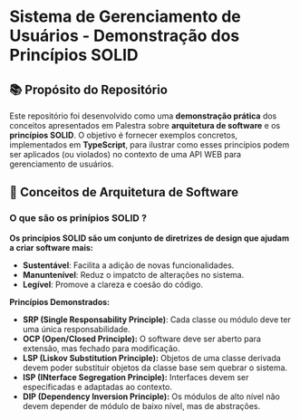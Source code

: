 # Sistema de Gerenciamento de Usuários - Demonstração dos Princípios SOLID


## 📚 **Propósito do Repositório**

Este repositório foi desenvolvido como uma **demonstração prática** dos conceitos apresentados em Palestra sobre **arquitetura de software** e os **princípios SOLID**. O objetivo é fornecer exemplos concretos, implementados em **TypeScript**, para ilustrar como esses princípios podem ser aplicados (ou violados) no contexto de uma API WEB para gerenciamento de usuários.


## 🧠 **Conceitos de Arquitetura de Software**

### O que são os prinípios SOLID ?

**Os princípios SOLID são um conjunto de diretrizes de design que ajudam a criar software mais:**
- **Sustentável**: Facilita a adição de novas funcionalidades.
- **Manuntenível**: Reduz o impatcto de alterações no sistema.
- **Legível**: Promove a clareza e coesão do código.

**Princípios Demonstrados:**
- **SRP (Single Responsability Principle)**: Cada classe ou módulo deve ter uma única responsabilidade.
- **OCP (Open/Closed Principle):** O software deve ser aberto para extensão, mas fechado para modificação.
- **LSP (Liskov Substitution Principle):** Objetos de uma classe derivada devem poder substituir objetos da classe base sem quebrar o sistema.
- **ISP (INterface Segregation Principle):** Interfaces devem ser especificadas e adaptadas ao contexto.
- **DIP (Dependency Inversion Principle):** Os módulos de alto nível não devem depender de módulo de baixo nível, mas de abstrações.  
